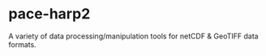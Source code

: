 # pace-harp2
A variety of data processing/manipulation tools for netCDF &amp; GeoTIFF data formats.

